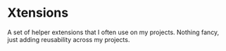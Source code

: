 # Xtensions

A set of helper extensions that I often use on my projects. Nothing fancy, just adding reusability across my projects.   
